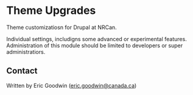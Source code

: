 Theme Upgrades
==============

Theme customizatiosn for Drupal at NRCan.

Individual settings, includigns some advanced or experimental features.  Administration of this module should be limited to developers or super administratiors.










Contact
-------

Written by Eric Goodwin (eric.goodwin@canada.ca)


